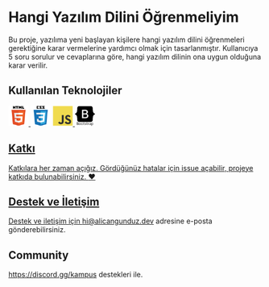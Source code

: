 # Hangi Yazılım Dilini Öğrenmeliyim  

Bu proje, yazılıma yeni başlayan kişilere hangi yazılım dilini öğrenmeleri gerektiğine karar vermelerine yardımcı olmak için tasarlanmıştır. Kullanıcıya 5 soru sorulur ve cevaplarına göre, hangi yazılım dilinin ona uygun olduğuna karar verilir.

## Kullanılan Teknolojiler

 <a href="https://www.w3.org/html/" target="_blank" rel="noreferrer"> <img src="https://raw.githubusercontent.com/devicons/devicon/master/icons/html5/html5-original-wordmark.svg" alt="html5" width="40" height="40"/> </a><img src="https://raw.githubusercontent.com/devicons/devicon/master/icons/css3/css3-original-wordmark.svg" alt="css3" width="40" height="40"/> </a>  <a href="https://developer.mozilla.org/en-US/docs/Web/JavaScript" target="_blank" rel="noreferrer"> <img src="https://raw.githubusercontent.com/devicons/devicon/master/icons/javascript/javascript-original.svg" alt="javascript" width="40" height="40"/> </a> <a href="https://getbootstrap.com" target="_blank" rel="noreferrer"> <img src="https://raw.githubusercontent.com/devicons/devicon/master/icons/bootstrap/bootstrap-plain-wordmark.svg" alt="bootstrap" width="40" height="40"/> </a> <a href="https://www.w3schools.com/css/" target="_blank" rel="noreferrer"> </p>
 

## Katkı

Katkılara her zaman açığız. Gördüğünüz hatalar için issue açabilir, projeye katkıda bulunabilirsiniz. :heart:  

## Destek ve İletişim

Destek ve iletişim için hi@alicangunduz.dev adresine e-posta gönderebilirsiniz. 

## Community
https://discord.gg/kampus destekleri ile.
